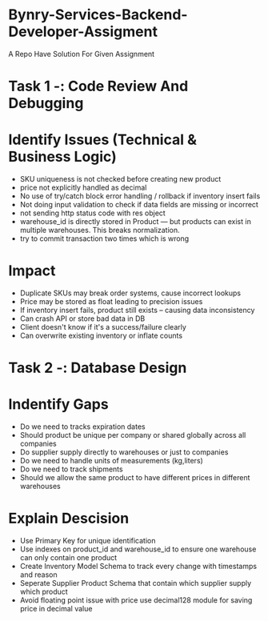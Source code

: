 # Bynry-Services-Backend-Developer-Assigment
A Repo Have Solution For Given Assignment

# Task 1 -: Code Review And Debugging

# Identify Issues (Technical & Business Logic)
- 	SKU uniqueness is not checked before creating new product
- 	price not explicitly handled as decimal
-   No use of try/catch block error handling / rollback if inventory insert fails
-   Not doing input validation to check if data fields are missing or incorrect
-   not sending http status code with res object
-   warehouse_id is directly stored in Product — but products can exist in multiple warehouses. This breaks normalization.
-   try to commit transaction two times which is wrong

# Impact
- 	Duplicate SKUs may break order systems, cause incorrect lookups
- 	Price may be stored as float leading to precision issues
- 	If inventory insert fails, product still exists – causing data inconsistency
- 	Can crash API or store bad data in DB
-   Client doesn't know if it's a success/failure clearly
-   Can overwrite existing inventory or inflate counts

# Task 2 -: Database Design

# Indentify Gaps
- Do we need to tracks expiration dates
- Should product be unique per company or shared globally across all companies
- Do supplier supply directly to warehouses or just to companies
- Do we need to handle units of measurements (kg,liters)
- Do we need to track shipments
- Should we allow the same product to have different prices in different warehouses

# Explain Descision
- Use Primary Key for unique identification
- Use indexes on product_id and warehouse_id to ensure one warehouse can only contain one product
- Create Inventory Model Schema to track every change with timestamps and reason
- Seperate Supplier Product Schema that contain which supplier supply which product
- Avoid floating point issue with price use decimal128 module for saving price in decimal value
